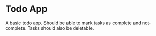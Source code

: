 # Todo App

A basic todo app. Should be able to mark tasks as complete and not-complete. Tasks should also be deletable.
